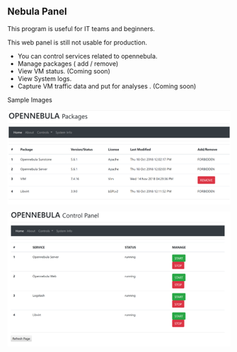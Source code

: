 ## Nebula Panel

This program is useful for IT teams and beginners.

This web panel is still not usable for production.

* You can control services related to opennebula.
* Manage packages ( add / remove)
* View VM status. (Coming soon)
* View System logs.
* Capture VM traffic data and put for analyses . (Coming soon)
 

Sample Images

![alt text](https://github.com/prewall/nebulapanel/blob/master/img/prewall1.PNG)

![alt text](https://github.com/prewall/nebulapanel/blob/master/img/prewall2.PNG)
